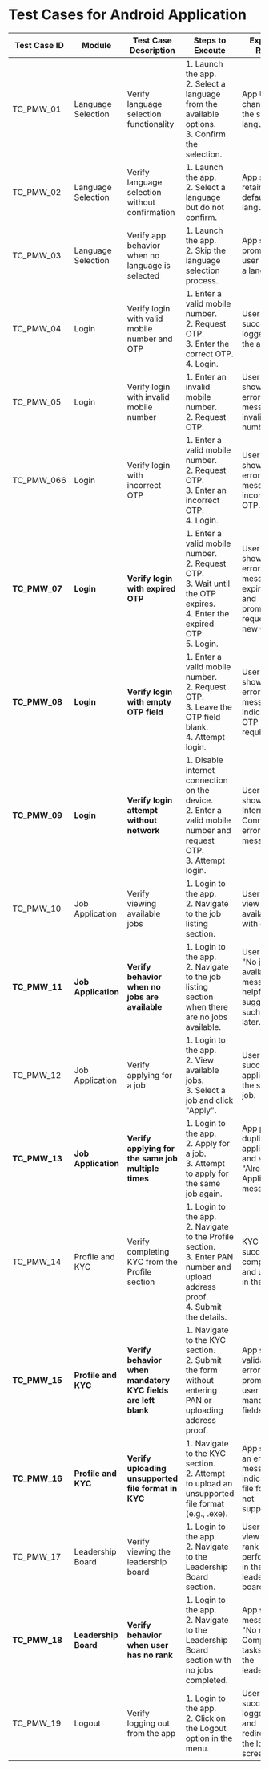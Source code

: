 # Test Cases for Android Application

| **Test Case ID** | **Module**                | **Test Case Description**                         | **Steps to Execute**                                                                                                                                       | **Expected Result**                                                                 | **Priority** |
|-------------------|--------------------------|---------------------------------------------------|------------------------------------------------------------------------------------------------------------------------------------------------------------|-----------------------------------------------------------------------------------|--------------|
| TC_PMW_01         | Language Selection       | Verify language selection functionality           | 1. Launch the app. <br> 2. Select a language from the available options. <br> 3. Confirm the selection.                                                   | App UI changes to the selected language.                                           | High         |
| TC_PMW_02         | Language Selection       | Verify language selection without confirmation    | 1. Launch the app. <br> 2. Select a language but do not confirm.                                                                                           | App should retain the default language.                                            | Medium       |
| TC_PMW_03         | Language Selection       | Verify app behavior when no language is selected  | 1. Launch the app. <br> 2. Skip the language selection process.                                                                                            | App should prompt the user to select a language.                                   | High         |
| TC_PMW_04         | Login                    | Verify login with valid mobile number and OTP     | 1. Enter a valid mobile number. <br> 2. Request OTP. <br> 3. Enter the correct OTP. <br> 4. Login.                                                        | User is successfully logged into the app.                                          | High         |
| TC_PMW_05         | Login                    | Verify login with invalid mobile number           | 1. Enter an invalid mobile number. <br> 2. Request OTP.                                                                                                    | User is shown an error message for invalid mobile number.                          | High         |
| TC_PMW_066         | Login                    | Verify login with incorrect OTP                   | 1. Enter a valid mobile number. <br> 2. Request OTP. <br> 3. Enter an incorrect OTP. <br> 4. Login.                                                       | User is shown an error message for incorrect OTP.                                  | High         |
| **TC_PMW_07**     | **Login**                | **Verify login with expired OTP** | 1. Enter a valid mobile number. <br> 2. Request OTP. <br> 3. Wait until the OTP expires. <br> 4. Enter the expired OTP. <br> 5. Login.                    | User is shown an error message for expired OTP and prompted to request a new OTP.  | High         |
| **TC_PMW_08**     | **Login**                | **Verify login with empty OTP field** | 1. Enter a valid mobile number. <br> 2. Request OTP. <br> 3. Leave the OTP field blank. <br> 4. Attempt login. | User is shown an error message indicating OTP is required. | Medium |
| **TC_PMW_09**     | **Login**                | **Verify login attempt without network** | 1. Disable internet connection on the device. <br> 2. Enter a valid mobile number and request OTP. <br> 3. Attempt login. | User is shown a "No Internet Connection" error message. | High |
| TC_PMW_10         | Job Application          | Verify viewing available jobs                     | 1. Login to the app. <br> 2. Navigate to the job listing section.                                                                                          | User can view a list of available jobs with details.                               | High         |
| **TC_PMW_11**     | **Job Application**      | **Verify behavior when no jobs are available** | 1. Login to the app. <br> 2. Navigate to the job listing section when there are no jobs available. | User sees a "No jobs available" message and helpful suggestions, such as retry later. | Medium |
| TC_PMW_12         | Job Application          | Verify applying for a job                         | 1. Login to the app. <br> 2. View available jobs. <br> 3. Select a job and click "Apply".                                                                  | User is successfully applied for the selected job.                                 | High         |
| **TC_PMW_13**     | **Job Application**      | **Verify applying for the same job multiple times** | 1. Login to the app. <br> 2. Apply for a job. <br> 3. Attempt to apply for the same job again. | App prevents duplicate applications and shows a "Already Applied" message. | Medium |
| TC_PMW_14         | Profile and KYC          | Verify completing KYC from the Profile section    | 1. Login to the app. <br> 2. Navigate to the Profile section. <br> 3. Enter PAN number and upload address proof. <br> 4. Submit the details.               | KYC is successfully completed and updated in the profile.                          | High         |
| **TC_PMW_15**     | **Profile and KYC**      | **Verify behavior when mandatory KYC fields are left blank** | 1. Navigate to the KYC section. <br> 2. Submit the form without entering PAN or uploading address proof. | App shows a validation error and prompts the user to fill mandatory fields. | High |
| **TC_PMW_16**     | **Profile and KYC**      | **Verify uploading unsupported file format in KYC** | 1. Navigate to the KYC section. <br> 2. Attempt to upload an unsupported file format (e.g., .exe). | App shows an error message indicating the file format is not supported. | Medium |
| TC_PMW_17         | Leadership Board         | Verify viewing the leadership board               | 1. Login to the app. <br> 2. Navigate to the Leadership Board section.                                                                                     | User can view their rank and performance in the leadership board.                  | Medium       |
| **TC_PMW_18**     | **Leadership Board**     | **Verify behavior when user has no rank** | 1. Login to the app. <br> 2. Navigate to the Leadership Board section with no jobs completed. | App shows a message like "No rank yet. Complete tasks to join the leaderboard." | Medium |
| TC_PMW_19         | Logout                   | Verify logging out from the app                   | 1. Login to the app. <br> 2. Click on the Logout option in the menu.                                                                                       | User is successfully logged out and redirected to the login screen.                | High         |
